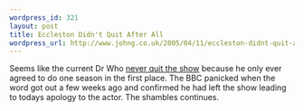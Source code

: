 ```yaml
--- 
wordpress_id: 321
layout: post
title: Eccleston Didn't Quit After All
wordpress_url: http://www.johng.co.uk/2005/04/11/eccleston-didnt-quit-after-all/
---
```

Seems like the current Dr Who <a href="http://www.scifi.com/scifiwire2005/index.php?category=0&id=30784">never quit the show</a> because he only ever agreed to do one season in the first place. The BBC panicked when the word got out a few weeks ago and confirmed he had left the show leading to todays apology to the actor. The shambles continues.
